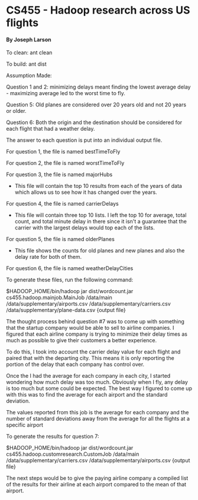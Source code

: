 # CS455 - Hadoop research across US flights

#### By Joseph Larson

To clean: ant clean

To build: ant dist

Assumption Made: 

Question 1 and 2: minimizing delays meant finding the lowest average delay - maximizing average led to the worst time to fly.

Question 5: Old planes are considered over 20 years old and not 20 years or older. 

Question 6: Both the origin and the destination should be considered for each flight that had a weather delay.

The answer to each question is put into an individual output file. 

For question 1, the file is named bestTimeToFly 

For question 2, the file is named worstTimeToFly

For question 3, the file is named majorHubs
        
- This file will contain the top 10 results from each of the years of data which allows us to see how it has changed over the years.

For question 4, the file is named carrierDelays

- This file will contain three top 10 lists.  I left the top 10 for average, total count, and total minute delay in there since it isn't a guarantee that the carrier with the largest delays would top each of the lists.  

For question 5, the file is named olderPlanes

- This file shows the counts for old planes and new planes and also the delay rate for both of them.

For question 6, the file is named weatherDelayCities

To generate these files, run the following command: 

$HADOOP_HOME/bin/hadoop jar dist/wordcount.jar cs455.hadoop.mainjob.MainJob /data/main /data/supplementary/airports.csv /data/supplementary/carriers.csv /data/supplementary/plane-data.csv {output file}

The thought process behind question #7 was to come up with something that the startup company would be able to sell to airline companies.  I figured that each airline company is trying to minimize their delay times as much as possible to give their customers a better experience. 

To do this, I took into account the carrier delay value for each flight and paired that with the departing city.  This means it is only reporting the portion of the delay that each company has control over.  

Once the I had the average for each company in each city, I started wondering how much delay was too much.  Obviously when I fly, any delay is too much but some could be expected.  The best way I figured to come up with this was to find the average for each airport and the standard deviation. 

The values reported from this job is the average for each company and the number of standard deviations away from the average for all the flights at a specific airport

To generate the results for question 7: 

$HADOOP_HOME/bin/hadoop jar dist/wordcount.jar cs455.hadoop.customresearch.CustomJob /data/main /data/supplementary/carriers.csv /data/supplementary/airports.csv {output file}

The next steps would be to give the paying airline company a compiled list of the results for their airline at each airport compared to the mean of that airport.